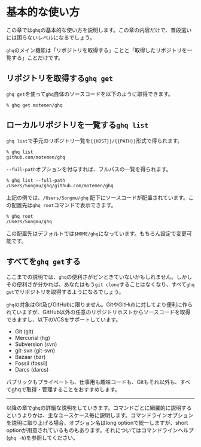 # 基本的な使い方

この章では`ghq`の基本的な使い方を説明します。この章の内容だけで、普段遣いには困らないレベルになるでしょう。

`ghq`のメイン機能は「リポジトリを取得する」ことと「取得したリポジトリを一覧する」ことだけです。

## リポジトリを取得する`ghq get`

`ghq get`を使って`ghq`自体のソースコードを以下のように取得できます。

```console
% ghq get motemen/ghq
```

## ローカルリポジトリを一覧する`ghq list`

`ghq list`で手元のリポジトリ一覧を`{{HOST}}/{{PATH}}`形式で得られます。

```console
% ghq list
github.com/motemen/ghq
```

`--full-path`オプションを付与すれば、フルパスの一覧を得られます。

```console
% ghq list --full-path
/Users/Songmu/ghq/github.com/motemen/ghq
```

上記の例では、`/Users/Songmu/ghq` 配下にソースコードが配置されています。この配置先は`ghq root`コマンドで表示できます。

```console
% ghq root
/Users/Songmu/ghq
```

この配置先はデフォルトでは`$HOME/ghq`になっています。もちろん設定で変更可能です。

## すべてを`ghq get`する

ここまでの説明では、`ghq`の便利さがピンときていないかもしれません。しかしその便利さが分かれば、あなたはもう`git clone`することはなくなり、すべて`ghq get`でリポジトリを取得するようになるでしょう。

`ghq`の対象はGit及びGitHubに限りません。GitやGitHubに対してより便利に作られていますが、GitHub以外の任意のリポジトリホストからソースコードを取得できますし、以下のVCSをサポートしています。

- Git (git)
- Mercurial (hg)
- Subversion (svn)
- git-svn (git-svn)
- Bazaar (bzr)
- Fossil (fossil)
- Darcs (darcs)

パブリックもプライベートも、仕事用も趣味コードも、Gitもそれ以外も、すべてghqで取得・管理することをおすすめします。

* * *

以降の章で`ghq`の詳細な説明をしていきます。コマンドごとに網羅的に説明するというよりかは、主なユースケース毎に説明します。コマンドラインオプションを説明に取り上げる場合、オプション名はlong optionで統一しますが、short optionが用意されているものもあります。それについてはコマンドラインヘルプ(`ghq -h`)を参照してください。
